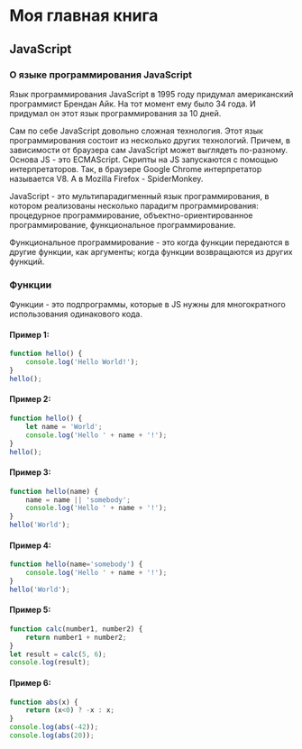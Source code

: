 # Моя главная книга

## JavaScript

### О языке программирования JavaScript

Язык программирования JavaScript в 1995 году придумал американский программист Брендан Айк. На тот момент ему было 34 года. И придумал он этот язык программирования за 10 дней.

Сам по себе JavaScript довольно сложная технология. Этот язык программирования состоит из несколько других технологий. Причем, в зависимости от браузера сам JavaScript может выглядеть по-разному. Основа JS - это ECMAScript. Скрипты на JS запускаются с помощью интерпретаторов. Так, в браузере Google Chrome интерпретатор называется V8. А в Mozilla Firefox - SpiderMonkey.

JavaScript - это мультипарадигменный язык программирования, в котором реализованы несколько парадигм программирования: процедурное программирование, объектно-ориентированное программирование, функциональное программирование.

Функциональное программирование - это когда функции передаются в другие функции, как аргументы; когда функции возвращаются из других функций.

### Функции

Функции - это подпрограммы, которые в JS нужны для многократного использования одинакового кода.

#### Пример 1:
```javascript
function hello() {
    console.log('Hello World!');
}
hello();
```

#### Пример 2:
```javascript
function hello() {
    let name = 'World';
    console.log('Hello ' + name + '!');
}
hello();
```

#### Пример 3:
```javascript
function hello(name) {
    name = name || 'somebody';
    console.log('Hello ' + name + '!');
}
hello('World');
```

#### Пример 4:
```javascript
function hello(name='somebody') {
    console.log('Hello ' + name + '!');
}
hello('World');
```

#### Пример 5:
```javascript
function calc(number1, number2) {
    return number1 + number2;
}
let result = calc(5, 6);
console.log(result);
```

#### Пример 6:
```javascript
function abs(x) {
    return (x<0) ? -x : x;
}
console.log(abs(-42));
console.log(abs(20));
```